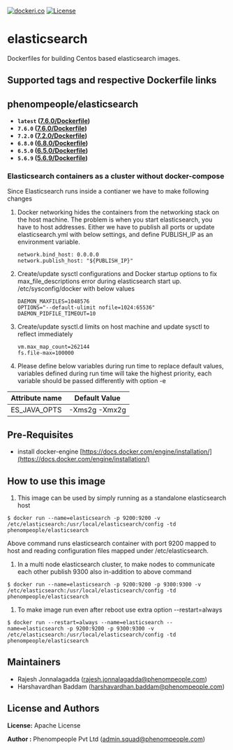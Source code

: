 [![dockeri.co](http://dockeri.co/image/phenompeople/elasticsearch)](https://registry.hub.docker.com/phenompeople/elasticsearch/)
[![License](https://img.shields.io/badge/License-Apache%202.0-blue.svg)](https://opensource.org/licenses/Apache-2.0)

# elasticsearch 

Dockerfiles for building Centos based elasticsearch images.

## Supported tags and respective Dockerfile links

## phenompeople/elasticsearch

* **`latest`		([7.6.0/Dockerfile](https://github.com/phenompeople/elasticsearch/blob/master/7.6.0/Dockerfile))**
* **`7.6.0` 		([7.6.0/Dockerfile](https://github.com/phenompeople/elasticsearch/blob/master/7.6.0/Dockerfile))**
* **`7.2.0` 		([7.2.0/Dockerfile](https://github.com/phenompeople/elasticsearch/blob/master/7.2.0/Dockerfile))**
* **`6.8.0` 		([6.8.0/Dockerfile](https://github.com/phenompeople/elasticsearch/blob/master/6.8.0/Dockerfile))**
* **`6.5.0` 		([6.5.0/Dockerfile](https://github.com/phenompeople/elasticsearch/blob/master/6.5.0/Dockerfile))**
* **`5.6.9` 		([5.6.9/Dockerfile](https://github.com/phenompeople/elasticsearch/blob/master/5.6.9/Dockerfile))**

### Elasticsearch containers as a cluster without docker-compose 

Since Elasticsearch runs inside a contianer we have to make following changes

1. Docker networking hides the containers from the networking stack on the host machine. The problem is when you start elasticsearch, you have to host addresses. 
   Either we have to publish all ports or update elasticsearch.yml with below settings, and define PUBLISH_IP as an environment variable.
   
   ```
   network.bind_host: 0.0.0.0
   network.publish_host: "${PUBLISH_IP}"
   ```
    
1. Create/update sysctl configurations and Docker startup options to fix max_file_descriptions error during elasticsearch start up.
	/etc/sysconfig/docker with below values
	
	```
	DAEMON_MAXFILES=1048576
	OPTIONS="--default-ulimit nofile=1024:65536"
	DAEMON_PIDFILE_TIMEOUT=10
	```

1. Create/update sysctl.d limits on host machine and update sysctl to reflect immediately

	```
	vm.max_map_count=262144
	fs.file-max=100000
	```
1. Please define below variables during run time to replace default values, variables defined during run time will take the highest priority, each variable should be passed differently with option -e 

|Attribute name                     | Default Value             |
|-----------------------------------|---------------------------|
|ES_JAVA_OPTS                       | -Xms2g -Xmx2g             |

## Pre-Requisites

- install docker-engine [https://docs.docker.com/engine/installation/](https://docs.docker.com/engine/installation/)

## How to use this image 

1.  This image can be used by simply running as a standalone elasticsearch host 

```$ docker run --name=elasticsearch -p 9200:9200 -v /etc/elasticsearch:/usr/local/elasticsearch/config -td phenompeople/elasticsearch```

Above command runs elasticsearch container with port 9200 mapped to host and reading configuration files mapped under /etc/elasticsearch. 

1. In a multi node elasticsearch cluster, to make nodes to communicate each other publish 9300 also in-addition to above command

```$ docker run --name=elasticsearch -p 9200:9200 -p 9300:9300 -v /etc/elasticsearch:/usr/local/elasticsearch/config -td phenompeople/elasticsearch```

1. To make image run even after reboot use extra option --restart=always

```$ docker run --restart=always --name=elasticsearch --name=elasticsearch -p 9200:9200 -p 9300:9300 -v /etc/elasticsearch:/usr/local/elasticsearch/config -td phenompeople/elasticsearch```

## Maintainers

* Rajesh Jonnalagadda (<rajesh.jonnalagadda@phenompeople.com>)
* Harshavardhan Baddam (<harshavardhan.baddam@phenompeople.com>)

## License and Authors

**License:**	Apache License

**Author :** Phenompeople Pvt Ltd (<admin.squad@phenompeople.com>)